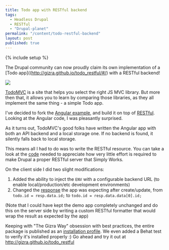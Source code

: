 ```yaml
---
title: Todo app with RESTful backend
tags:
  - Headless Drupal
  - RESTful
  - "Drupal-planet"
permalink: "/content/todo-restful-backend"
layout: post
published: true
---
```


{% include setup %}

The Drupal community can now proudly claim its own implementation of a [Todo app]((http://gizra.github.io/todo_restful/#/) with a RESTful backend!

<img src="{{BASE_PATH}}/assets/images/posts/todo-restful/image1.jpg" />

[TodoMVC](http://todomvc.com/) is a site that helps you select the right JS MVC library. But more then that, it allows you to learn by comparing those libraries, as they all implement the same thing - a simple Todo app.

I've decided to fork the [Angular example](http://todomvc.com/examples/angularjs/#/), and build it on top of [RESTful](https://github.com/Gizra/restful). Looking at the Angular code, I was pleasantly surprised.

<!-- more -->

As it turns out, TodoMVC's good folks have written the Angular app with both an API backend and a local storage one. If no backend is found, it silently falls back to local storage.

This means all I had to do was to write the RESTful resource. You can take a look at the [code](https://github.com/Gizra/todo_restful/blob/master/todo/modules/custom/todo_restful/plugins/restful/node/todos/1.0/TodosResource.class.php#L8) needed to appreciate how very little effort is required to make Drupal a proper RESTful server that Simply Works.

On the client side I did two slight modifications:

1. Added the ability to inject the ``ENV`` with a configurable backend URL (to enable local/production/etc development environments)
1. Changed the [response](https://github.com/Gizra/todo_restful/blob/master/client/app/scripts/services/todoStorage.js#L81) the app was expecting after create/update, from ``todo.id = resp.data.id;`` to ``todo.id = resp.data.data[0].id;``

(Note that I could have kept the demo app completely unchanged and do this on the server side by writing a custom RESTful formatter that would wrap the result as expected by the app)

Keeping with "The Gizra Way" obsession with best practices, the entire package is published as an [installation profile](https://github.com/Gizra/todo_restful#todomvc-adaptation-to-drupals-restful). We even added a Behat test to verify it's installed properly :) Go ahead and try it out at http://gizra.github.io/todo_restful
